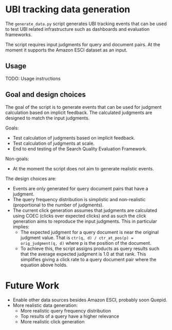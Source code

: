 
# UBI tracking data generation

The `generate_data.py` script generates UBI tracking events that can be used to test
UBI related infrastructure such as dashboards and evaluation frameworks.

The script requires input judgments for query and document pairs.
At the moment it supports the Amazon ESCI dataset as an input.

## Usage

TODO: Usage instructions

## Goal and design choices

The goal of the script is to generate events that can be used for judgment
calculation based on implicit feedback. The calculated judgments are designed
to match the input judgments.

Goals:
 * Test calculation of judgments based on implicit feedback.
 * Test calculation of judgments at scale.
 * End to end testing of the Search Quality Evaluation Framework.

Non-goals:
 * At the moment the script does not aim to generate realistic events.

The design choices are:
 * Events are only generated for query document pairs that have a judgment.
 * The query frequency distribution is simplistic and non-realistic (proportional to the number of judgments).
 * The current click generation assumes that judgments are calculated using COEC
   (clicks over expected clicks) and as such the click generation aims to reproduce the input
   judgments. This in particular implies:
   * The expected judgment for a query document is near the original judgment value. That is
     `ctr(q, d) / ctr_at_pos(p) = orig_judgment(q, d)` where p is the position of the document.
   * To achieve this, the script assigns products as query results such that the average expected
     judgment is 1.0 at that rank. This simplifies giving a click rate to a query document pair
     where the equation above holds.

# Future Work

 * Enable other data sources besides Amazon ESCI, probably soon Quepid.
 * More realistic data generation:
   * More realistic query frequency distribution
   * Top results of a query have a higher relevance
   * More realistic click generation